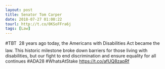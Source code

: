 ```yaml
---
layout: post
title: Senator Tom Carper
date: 2018-07-27 01:00:22
tourl: http://t.co/0KSoFFra6j
tags: [Law]
---
```

#TBT  28 years ago today, the Americans with Disabilities Act became the law. This historic milestone broke down barriers for those living with disabilities, but our fight to end discrimination and ensure equality for all continues #ADA28 #WhatsAtStake https://t.co/afUQ8zapRf